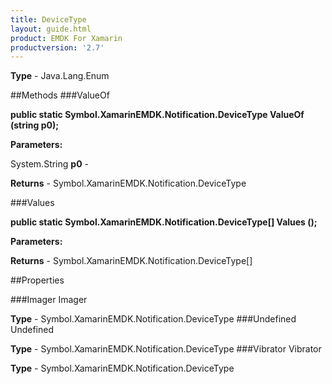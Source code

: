 ```yaml
---
title: DeviceType
layout: guide.html
product: EMDK For Xamarin 
productversion: '2.7' 
---
```


    

**Type** - Java.Lang.Enum

##Methods
###ValueOf

**public static Symbol.XamarinEMDK.Notification.DeviceType ValueOf (string p0);**


        

**Parameters:**

System.String **p0**  - 
        

**Returns** - Symbol.XamarinEMDK.Notification.DeviceType

###Values

**public static Symbol.XamarinEMDK.Notification.DeviceType[] Values ();**


        

**Parameters:**

**Returns** - Symbol.XamarinEMDK.Notification.DeviceType[]

##Properties

###Imager
Imager

**Type** - Symbol.XamarinEMDK.Notification.DeviceType
###Undefined
Undefined

**Type** - Symbol.XamarinEMDK.Notification.DeviceType
###Vibrator
Vibrator

**Type** - Symbol.XamarinEMDK.Notification.DeviceType
